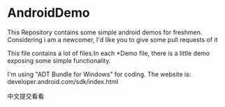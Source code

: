 AndroidDemo
===========

This Repository contains some simple android demos for freshmen. Considering i am a newcomer, I'd like you to give some pull requests of it


This file contains a lot of files.In each *Demo file, there is a little demo exposing some simple functionality.

I'm using "ADT Bundle for Windows" for coding. The website is: developer.android.com/sdk/index.html


中文提交看看
